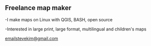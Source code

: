 ## Freelance map maker

-I make maps on Linux with QGIS, BASH, open source

-Interested in large print, large format, multilingual and children's maps

emailstevekim@gmail.com
